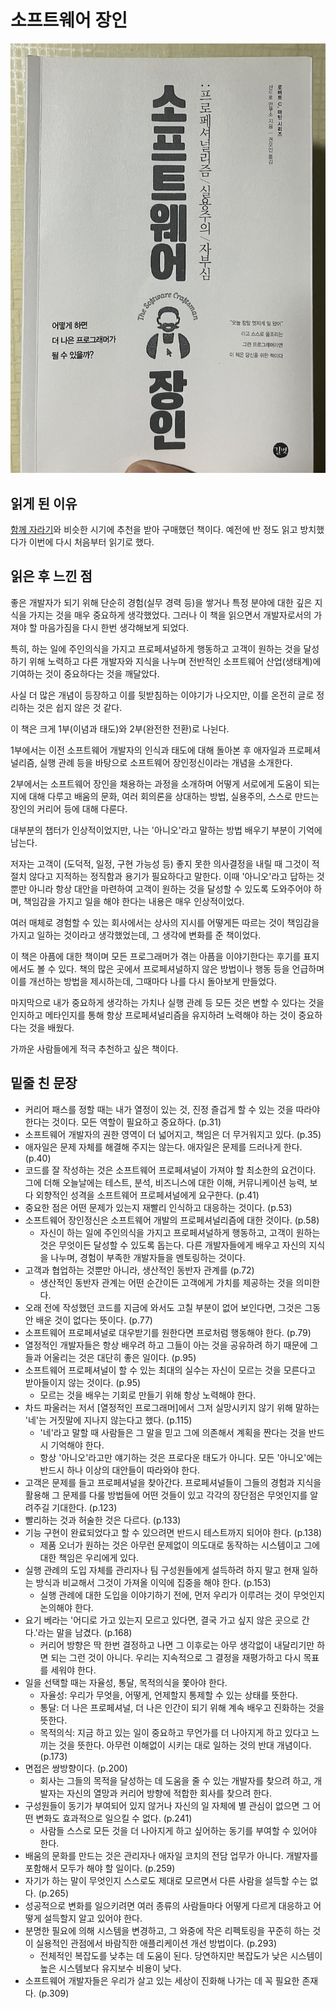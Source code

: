 # 소프트웨어 장인

![소프트웨어 장인](./images/소프트웨어_장인.png)

## 읽게 된 이유

[함께 자라기](함께_자라기.md)와 비슷한 시기에 추천을 받아 구매했던 책이다. 예전에 반 정도 읽고 방치했다가 이번에 다시 처음부터 읽기로 했다.

## 읽은 후 느낀 점

좋은 개발자가 되기 위해 단순히 경험(실무 경력 등)을 쌓거나 특정 분야에 대한 깊은 지식을 가지는 것을 매우 중요하게 생각했었다. 그러나 이 책을 읽으면서 개발자로서의 가져야 할 마음가짐을 다시 한번 생각해보게 되었다.

특히, 하는 일에 주인의식을 가지고 프로페셔널하게 행동하고 고객이 원하는 것을 달성하기 위해 노력하고 다른 개발자와 지식을 나누며 전반적인 소프트웨어 산업(생태계)에 기여하는 것이 중요하다는 것을 깨달았다.

사실 더 많은 개념이 등장하고 이를 뒷받침하는 이야기가 나오지만, 이를 온전히 글로 정리하는 것은 쉽지 않은 것 같다.

이 책은 크게 1부(이념과 태도)와 2부(완전한 전환)로 나뉜다.

1부에서는 이전 소프트웨어 개발자의 인식과 태도에 대해 돌아본 후 애자일과 프로페셔널리즘, 실행 관례 등을 바탕으로 소프트웨어 장인정신이라는 개념을 소개한다.

2부에서는 소프트웨어 장인을 채용하는 과정을 소개하며 어떻게 서로에게 도움이 되는지에 대해 다루고 배움의 문화, 여러 회의론을 상대하는 방법, 실용주의, 스스로 만드는 장인의 커리어 등에 대해 다룬다.

대부분의 챕터가 인상적이었지만, 나는 '아니오'라고 말하는 방법 배우기 부분이 기억에 남는다.

저자는 고객이 (도덕적, 일정, 구현 가능성 등) 좋지 못한 의사결정을 내릴 때 그것이 적절치 않다고 지적하는 정직함과 용기가 필요하다고 말한다. 이때 '아니오'라고 답하는 것뿐만 아니라 항상 대안을 마련하여 고객이 원하는 것을 달성할 수 있도록 도와주어야 하며, 책임감을 가지고 일을 해야 한다는 내용은 매우 인상적이었다.

여러 매체로 경험할 수 있는 회사에서는 상사의 지시를 어떻게든 따르는 것이 책임감을 가지고 일하는 것이라고 생각했었는데, 그 생각에 변화를 준 책이었다.

이 책은 아픔에 대한 책이며 모든 프로그래머가 겪는 아픔을 이야기한다는 후기를 표지에서도 볼 수 있다. 책의 많은 곳에서 프로페셔널하지 않은 방법이나 행동 등을 언급하며 이를 개선하는 방법을 제시하는데, 그때마다 나를 다시 돌아보게 만들었다.

마지막으로 내가 중요하게 생각하는 가치나 실행 관례 등 모든 것은 변할 수 있다는 것을 인지하고 메타인지를 통해 항상 프로페셔널리즘을 유지하려 노력해야 하는 것이 중요하다는 것을 배웠다.

가까운 사람들에게 적극 추천하고 싶은 책이다.

## 밑줄 친 문장

- 커리어 패스를 정할 때는 내가 열정이 있는 것, 진정 즐겁게 할 수 있는 것을 따라야 한다는 것이다. 모든 역할이 필요하고 중요하다. (p.31)
- 소프트웨어 개발자의 권한 영역이 더 넓어지고, 책임은 더 무거워지고 있다. (p.35)
- 애자일은 문제 자체를 해결해 주지는 않는다. 애자일은 문제를 드러나게 한다. (p.40)
- 코드를 잘 작성하는 것은 소프트웨어 프로페셔널이 가져야 할 최소한의 요건이다. 그에 더해 오늘날에는 테스트, 분석, 비즈니스에 대한 이해, 커뮤니케이션 능력, 보다 외향적인 성격을 소프트웨어 프로페셔널에게 요구한다. (p.41)
- 중요한 점은 어떤 문제가 있는지 재빨리 인식하고 대응하는 것이다. (p.53)
- 소프트웨어 장인정신은 소프트웨어 개발의 프로페셔널리즘에 대한 것이다. (p.58)
  - 자신이 하는 일에 주인의식을 가지고 프로페셔널하게 행동하고, 고객이 원하는 것은 무엇이든 달성할 수 있도록 돕는다. 다른 개발자들에게 배우고 자신의 지식을 나누며, 경험이 부족한 개발자들을 멘토링하는 것이다.
- 고객과 협업하는 것뿐만 아니라, 생산적인 동반자 관계를 (p.72)
  - 생산적인 동반자 관계는 어떤 순간이든 고객에게 가치를 제공하는 것을 의미한다.
- 오래 전에 작성했던 코드를 지금에 와서도 고칠 부분이 없어 보인다면, 그것은 그동안 배운 것이 없다는 뜻이다. (p.77)
- 소프트웨어 프로페셔널로 대우받기를 원한다면 프로처럼 행동해야 한다. (p.79)
- 열정적인 개발자들은 항상 배우려 하고 그들이 아는 것을 공유하려 하기 때문에 그들과 어울리는 것은 대단히 좋은 일이다. (p.95)
- 소프트웨어 프로페셔널이 할 수 있는 최대의 실수는 자신이 모르는 것을 모른다고 받아들이지 않는 것이다. (p.95)
  - 모르는 것을 배우는 기회로 만들기 위해 항상 노력해야 한다.
- 차드 파울러는 저서 [열정적인 프로그래머]에서 그저 실망시키지 않기 위해 말하는 '네'는 거짓말에 지나지 않는다고 했다. (p.115)
  - '네'라고 말할 때 사람들은 그 말을 믿고 그에 의존해서 계획을 짠다는 것을 반드시 기억해야 한다.
  - 항상 '아니오'라고만 얘기하는 것은 프로다운 태도가 아니다. 모든 '아니오'에는 반드시 하나 이상의 대안들이 따라와야 한다.
- 고객은 문제를 들고 프로페셔널을 찾아간다. 프로페셔널들이 그들의 경험과 지식을 활용해 그 문제를 다룰 방법들에 어떤 것들이 있고 각각의 장단점은 무엇인지를 알려주길 기대한다. (p.123)
- 빨리하는 것과 허술한 것은 다르다. (p.133)
- 기능 구현이 완료되었다고 할 수 있으려면 반드시 테스트까지 되어야 한다. (p.138)
  - 제품 오너가 원하는 것은 아무런 문제없이 의도대로 동작하는 시스템이고 그에 대한 책임은 우리에게 있다.
- 실행 관례의 도입 자체를 관리자나 팀 구성원들에게 설득하려 하지 말고 현재 일하는 방식과 비교해서 그것이 가져올 이익에 집중을 해야 한다. (p.153)
  - 실행 관례에 대한 도입을 이야기하기 전에, 먼저 우리가 이루려는 것이 무엇인지 논의해야 한다.
- 요기 베라는 '어디로 가고 있는지 모르고 있다면, 결국 가고 싶지 않은 곳으로 간다.'라는 말을 남겼다. (p.168)
  - 커리어 방향은 딱 한번 결정하고 나면 그 이후로는 아무 생각없이 내달리기만 하면 되는 그런 것이 아니다. 우리는 지속적으로 그 결정을 재평가하고 다시 목표를 세워야 한다.
- 일을 선택할 때는 자율성, 통달, 목적의식을 쫓아야 한다.
  - 자율성: 우리가 무엇을, 어떻게, 언제할지 통제할 수 있는 상태를 뜻한다.
  - 통달: 더 나은 프로페셔널, 더 나은 인간이 되기 위해 계속 배우고 진화하는 것을 뜻한다.
  - 목적의식: 지금 하고 있는 일이 중요하고 무언가를 더 나아지게 하고 있다고 느끼는 것을 뜻한다. 아무런 이해없이 시키는 대로 일하는 것의 반대 개념이다. (p.173)
- 면접은 쌍방향이다. (p.200)
  - 회사는 그들의 목적을 달성하는 데 도움을 줄 수 있는 개발자를 찾으려 하고, 개발자는 자신의 열망과 커리어 방향에 적합한 회사를 찾으려 한다.
- 구성원들이 동기가 부여되어 있지 않거나 자신의 일 자체에 별 관심이 없으면 그 어떤 변화도 효과적으로 일으킬 수 없다. (p.241)
  - 사람들 스스로 모든 것을 더 나아지게 하고 싶어하는 동기를 부여할 수 있어야 한다.
- 배움의 문화를 만드는 것은 관리자나 애자일 코치의 전담 업무가 아니다. 개발자를 포함해서 모두가 해야 할 일이다. (p.259)
- 자기가 하는 말이 무엇인지 스스로도 제대로 모르면서 다른 사람을 설득할 수는 없다. (p.265)
- 성공적으로 변화를 일으키려면 여러 종류의 사람들마다 어떻게 다르게 대응하고 어떻게 설득할지 알고 있어야 한다.
- 분명한 필요에 의해 시스템을 변경하고, 그 와중에 작은 리펙토링을 꾸준히 하는 것이 실용적인 관점에서 바람직한 애플리케이션 개선 방법이다. (p.293)
  - 전체적인 복잡도를 낮추는 데 도움이 된다. 당연하지만 복잡도가 낮은 시스템이 높은 시스템보다 유지보수 비용이 낮다.
- 소프트웨어 개발자들은 우리가 살고 있는 세상이 진화해 나가는 데 꼭 필요한 존재다. (p.309)
